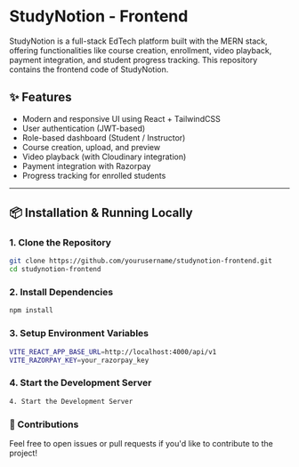 # StudyNotion - Frontend

StudyNotion is a full-stack EdTech platform built with the MERN stack, offering functionalities like course creation, enrollment, video playback, payment integration, and student progress tracking. This repository contains the frontend code of StudyNotion.

## ✨ Features

- Modern and responsive UI using React + TailwindCSS
- User authentication (JWT-based)
- Role-based dashboard (Student / Instructor)
- Course creation, upload, and preview
- Video playback (with Cloudinary integration)
- Payment integration with Razorpay
- Progress tracking for enrolled students

---

## 📦 Installation & Running Locally

### 1. Clone the Repository
```bash
git clone https://github.com/yourusername/studynotion-frontend.git
cd studynotion-frontend
```
### 2. Install Dependencies
```bash
npm install
```
### 3. Setup Environment Variables
```bash
VITE_REACT_APP_BASE_URL=http://localhost:4000/api/v1
VITE_RAZORPAY_KEY=your_razorpay_key
```
### 4. Start the Development Server
```bash
4. Start the Development Server
```

### 🙌 Contributions
Feel free to open issues or pull requests if you'd like to contribute to the project!